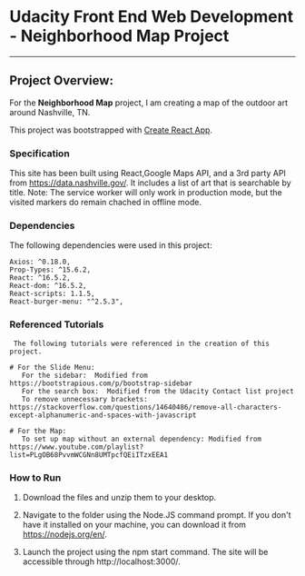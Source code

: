 # Udacity Front End Web Development - Neighborhood Map Project
---

## Project Overview:

For the **Neighborhood Map** project, I am creating a map of the outdoor art around Nashville, TN.

This project was bootstrapped with [Create React App](https://github.com/facebookincubator/create-react-app).

### Specification

This site has been built using React,Google Maps API, and a 3rd party API from https://data.nashville.gov/.  It includes a list of art that is searchable by title.  Note:  The service worker will only work in production mode, but the visited markers do remain chached in offline mode.

### Dependencies

The following dependencies were used in this project:

    Axios: ^0.18.0,
    Prop-Types: ^15.6.2,
    React: ^16.5.2,
    React-dom: ^16.5.2,
    React-scripts: 1.1.5,
	React-burger-menu: "^2.5.3",

	
### Referenced Tutorials

     The following tutorials were referenced in the creation of this project.  
	 
	# For the Slide Menu:
	   For the sidebar:  Modified from https://bootstrapious.com/p/bootstrap-sidebar 
	   For the search box:  Modified from the Udacity Contact list project 
	   To remove unnecessary brackets:  https://stackoverflow.com/questions/14640486/remove-all-characters-except-alphanumeric-and-spaces-with-javascript
	   
    # For the Map:
	   To set up map without an external dependency: Modified from https://www.youtube.com/playlist?list=PLgOB68PvvmWCGNn8UMTpcfQEiITzxEEA1
	   
	 
	
### How to Run

1. Download the files and unzip them to your desktop.

2.  Navigate to the folder using the Node.JS command prompt.  If you don't have it installed on your machine, you can download it from https://nodejs.org/en/.

3.  Launch the project using the npm start command.  The site will be accessible through http://localhost:3000/.  



